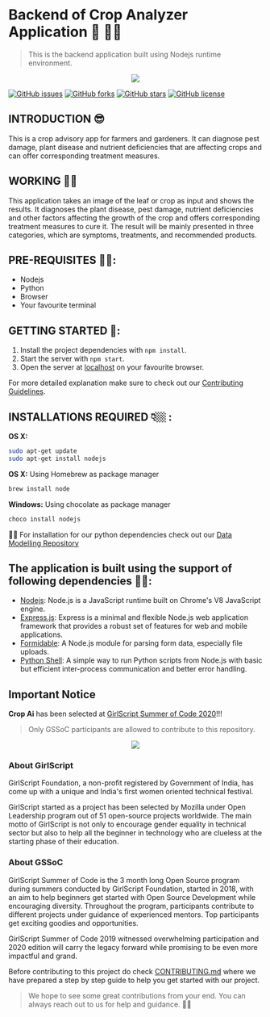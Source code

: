 # Backend of Crop Analyzer Application 🍂 👩‍🌾
> This is the backend application built using Nodejs runtime environment.

<p align="center">
    <img src="https://user-images.githubusercontent.com/49617450/79211156-7a7b8980-7e63-11ea-93cd-ed60dbff6ff7.png">
</p>




[![GitHub issues](https://img.shields.io/github/issues/CropAi/Backend)](https://github.com/CropAi/Backend/issues)  [![GitHub forks](https://img.shields.io/github/forks/CropAi/Backend)](https://github.com/CropAi/Backend/network)  [![GitHub stars](https://img.shields.io/github/stars/CropAi/Backend)](https://github.com/CropAi/Backend/stargazers)  [![GitHub license](https://img.shields.io/github/license/CropAi/Backend)](https://github.com/CropAi/Backend)


## INTRODUCTION 😎
This is a crop advisory app for farmers and gardeners. It can diagnose pest damage, plant disease and nutrient deficiencies that are affecting crops and can offer corresponding treatment measures.

## WORKING 👨‍💻 

This application takes an image of the leaf or crop as input and shows the results. It diagnoses the plant disease, pest damage, nutrient deficiencies and other factors affecting the growth of the crop and offers corresponding treatment measures to cure it. The result will be mainly presented in three categories, which are symptoms, treatments, and recommended products.

## PRE-REQUISITES 👊🏻:

- Nodejs
- Python
- Browser
- Your favourite terminal


## GETTING STARTED 🤖:

1. Install the project dependencies with `npm install`.
2. Start the server with `npm start`.
3. Open the server at [localhost](http://localhost:3000/) on your favourite browser.

For more detailed explanation make sure to check out our [Contributing Guidelines](CONTRIBUTING.md).



## INSTALLATIONS REQUIRED 👇🏼 :

**OS X:**
````sh
sudo apt-get update
sudo apt-get install nodejs 
````

**OS X:**
Using Homebrew as package manager
````sh
brew install node
````

**Windows:**
Using chocolate as package manager
````sh
choco install nodejs
````

💪🏼 For installation for our python dependencies check out our [Data Modelling Repository](https://github.com/CropAi/Data-Modeling/) 


## The application is built using the support of following dependencies 👌🏻: 

- [Nodejs](https://nodejs.org/en/): Node.js is a JavaScript runtime built on Chrome's V8 JavaScript engine.
- [Express.js](https://expressjs.com/): Express is a minimal and flexible Node.js web application framework that provides a robust set of features for web and mobile applications.
- [Formidable](https://www.npmjs.com/package/formidable): A Node.js module for parsing form data, especially file uploads.
- [Python Shell](https://www.npmjs.com/package/python-shell): A simple way to run Python scripts from Node.js with basic but efficient inter-process communication and better error handling.


## Important Notice

**Crop Ai** has been selected at [GirlScript Summer of Code 2020](https://www.gssoc.tech/)!!!

> Only GSSoC participants are allowed to contribute to this repository.

<p align="center">
<img src="https://user-images.githubusercontent.com/49617450/79212537-6d5f9a00-7e65-11ea-8885-c0d5ad25524c.png">
</p>


### About GirlScript
GirlScript Foundation, a non-profit registered by Government of India, has come up with a unique and India's first women oriented technical festival.

GirlScript started as a project has been selected by Mozilla under Open Leadership program out of 51 open-source projects worldwide. The main motto of GirlScript is not only to encourage gender equality in technical sector but also to help all the beginner in technology who are clueless at the starting phase of their education.

### About GSSoC
GirlScript Summer of Code is the 3 month long Open Source program during summers conducted by GirlScript Foundation, started in 2018, with an aim to help beginners get started with Open Source Development while encouraging diversity. Throughout the program, participants contribute to different projects under guidance of experienced mentors. Top participants get exciting goodies and opportunities.

GirlScript Summer of Code 2019 witnessed overwhelming participation and 2020 edition will carry the legacy forward while promising to be even more impactful and grand.


Before contributing to this project do check [CONTRIBUTING.md](./CONTRIBUTING.md) where we have prepared a step by step guide to help you get started with our project.


> We hope to see some great contributions from your end. You can always reach out to us for help and guidance. 👼🏼